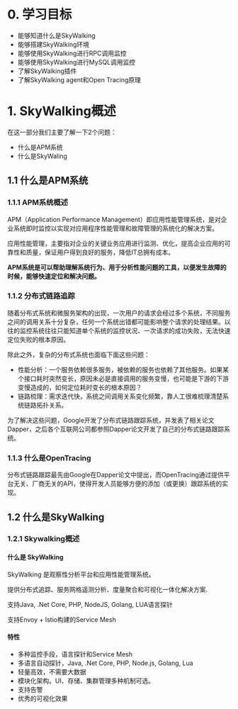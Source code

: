 # 0. 学习目标

- 能够知道什么是SkyWalking
- 能够搭建SkyWalking环境
- 能够使用SkyWalking进行RPC调用监控
- 能够使用SkyWalking进行MySQL调用监控
- 了解SkyWalking插件
- 了解SkyWalking agent和Open Tracing原理

# 1. SkyWalking概述

在这一部分我们主要了解一下2个问题：

- 什么是APM系统
- 什么是SkyWaling

## 1.1 什么是APM系统

### 1.1.1 APM系统概述

APM（Application Performance Management）即应用性能管理系统，是对企业系统即时监控以实现对应用程序性能管理和故障管理的系统化的解决方案。

应用性能管理，主要指对企业的关键业务应用进行监测、优化，提高企业应用的可靠性和质量，保证用户得到良好的服务，降低IT总拥有成本。

**APM系统是可以帮助理解系统行为、用于分析性能问题的工具，以便发生故障的时候，能够快速定位和解决问题。**

### 1.1.2 分布式链路追踪

随着分布式系统和微服务架构的出现，一次用户的请求会经过多个系统，不同服务之间的调用关系十分复杂，任何一个系统出错都可能影响整个请求的处理结果。以往的监控系统往往只能知道单个系统的监控状况、一次请求的成功失败，无法快速定位失败的根本原因。

除此之外，复杂的分布式系统也面临下面这些问题：

- 性能分析：一个服务依赖很多服务，被依赖的服务也依赖了其他服务。如果某个接口耗时突然变长，原因未必是直接调用的服务变慢，也可能是下游的下游变慢造成的，如何定位耗时变长的根本原因？
- 链路梳理：需求迭代快，系统之间调用关系变化频繁，靠人工很难梳理清楚系统链路拓扑关系。

为了解决这些问题，Google开发了分布式链路跟踪系统，并发表了相关论文Dapper，之后各个互联网公司都参照Dapper论文开发了自己的分布式链路跟踪系统。

### 1.1.3 什么是OpenTracing

分布式链路跟踪最先由Google在Dapper论文中提出，而OpenTracing通过提供平台无关、厂商无关的API，使得开发人员能够方便的添加（或更换）跟踪系统的实现。



## 1.2 什么是SkyWalking

### 1.2.1 Skywalking概述

#### 什么是 SkyWalking
SkyWalking 是观察性分析平台和应用性能管理系统。

提供分布式追踪、服务网格遥测分析、度量聚合和可视化一体化解决方案.

支持Java, .Net Core, PHP, NodeJS, Golang, LUA语言探针

支持Envoy + Istio构建的Service Mesh

#### 特性

- 多种监控手段，语言探针和Service Mesh
- 多语言自动探针，Java, .Net Core, PHP, Node.js, Golang, Lua
- 轻量高效，不需要大数据
- 模块化架构。UI、存储、集群管理多种机制可选。
- 支持告警
- 优秀的可视化效果

